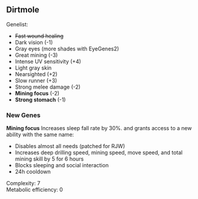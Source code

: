 <!--[![GPLv3][badge-license]](https://www.gnu.org/licenses/gpl-3.0) -->
[badge-license]: https://img.shields.io/badge/License-GPLv3-lightgray
<!--![Supports Royalty][badge-dlc-royalty] supports Royalty DLC-->
[badge-dlc-royalty]: https://img.shields.io/badge/DLC-Royalty-gold
<!--![Supports Ideology][badge-dlc-ideology] supports Ideology DLC-->
[badge-dlc-ideology]: https://img.shields.io/badge/DLC-Ideology-indianred
<!--![Supports Biotech][badge-dlc-biotech] supports Biotech DLC-->
[badge-dlc-biotech]: https://img.shields.io/badge/DLC-Biotech-mediumturquoise
<!--![Supports Anomaly][badge-dlc-anomaly] supports Anomaly DLC-->
[badge-dlc-anomaly]: https://img.shields.io/badge/DLC-Anomaly-darkseagreen

## Dirtmole
Genelist:
- ~~Fast wound healing~~
- Dark vision (-1)
- Gray eyes (more shades with EyeGenes2)
- Great mining (-3)
- Intense UV sensitivity (+4)
- Light gray skin
- Nearsighted (+2)
- Slow runner (+3)
- Strong melee damage (-2)
- **Mining focus** (-2)
- **Strong stomach** (-1)

### New Genes
**Mining focus**
Increases sleep fall rate by 30%. and grants access to a new ability with the same name:
- Disables almost all needs (patched for RJW)
- Increases deep drilling speed, mining speed, move speed, and total mining skill by 5 for 6 hours
- Blocks sleeping and social interaction
- 24h cooldown

Complexity: 7\
Metabolic efficiency: 0